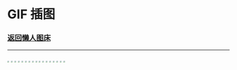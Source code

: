 # GIF 插图

### [返回懒人图床](/article/Pictures/lazy_pics.md)

***


<img src="https://mmbiz.qpic.cn/sz_mmbiz_gif/BXJXNRRKQNIZFOJcdbribFK9SRtyNicDSs3fTXdWQVevf3W9k1tGfTv4qbPXf5fbpaqQNUzk7MS9TC3U00fnOOIg/640?wx_fmt=gif&from=appmsg" style="zoom:25%;" />
<img src="https://mmbiz.qpic.cn/sz_mmbiz_gif/BXJXNRRKQNIZFOJcdbribFK9SRtyNicDSsm1iaCwqoeZssFW06ozo3JmCYyTNQFLJzya7zlhazsf6oRCABrIwXfvQ/640?wx_fmt=gif&from=appmsg" style="zoom:25%;" />
<img src="https://mmbiz.qpic.cn/sz_mmbiz_gif/BXJXNRRKQNLpbgrDDdekKZEoo4oQQ3Dm6YuZjLibszfBLXFhGFKpia0HicHdRh9uuQCOf5uE9uDTLNnT9rSvYdSrw/640?wx_fmt=gif&from=appmsg" style="zoom:25%;" />
<img src="https://mmbiz.qpic.cn/sz_mmbiz_gif/BXJXNRRKQNLpbgrDDdekKZEoo4oQQ3DmdTVm02nv3jhEumwmIf6Wt9xic5jEyts4cmvt6pLqCBJick0jqDJvV0Fw/640?wx_fmt=gif&from=appmsg" style="zoom:25%;" />
<img src="https://mmbiz.qpic.cn/sz_mmbiz_gif/BXJXNRRKQNL2oKMAvicicSvuGgs58Dz6UkQF52AfgctERYecq1CjVdAZ5rtxjcKuGqibANeSUQv2ic16h2MiaHxBqJg/640?wx_fmt=gif&from=appmsg&wxfrom=5&wx_lazy=1&wx_co=1" style="zoom:25%;" />
<img src="https://mmbiz.qpic.cn/mmbiz_gif/ARQwvwowGMNRGOhiahF744jibhuicuCNib4OWSm7qKjuSwgbb2xXMj8gfDZ3w3dHLXyXLF19P4ze8ZW1t584rzjV3w/640?wx_fmt=gif&wxfrom=5&wx_lazy=1" style="zoom:25%;" />
<img src="https://mmbiz.qpic.cn/sz_mmbiz_gif/BXJXNRRKQNIFnCkdGbxv329Pv3jnFicR8ib6gmFcEJvuLyR2buogyOhiayu1pVF78woMX6u2YRcvbiaCm6mRNgCYjw/640?wx_fmt=gif&wxfrom=5&wx_lazy=1&wx_co=1" style="zoom:25%;" />
<img src="https://mmbiz.qpic.cn/sz_mmbiz_gif/BXJXNRRKQNLkh17oict0hf21eRAeLouZdKrVbUXxNeDhb6LglIE51ALVjWfAaVBxCBmOjLWsJE8lMiaznzxT5icPQ/640?wx_fmt=gif&amp;from=appmsg" style="zoom:25%;" />
<img src="https://mmbiz.qpic.cn/sz_mmbiz_gif/BXJXNRRKQNLYOWIubcOqypdUDTIOEqU1TJibcrrrELLhZdh78N2vy7iaptylmBakxGUGVKRf7go1Ria1XQvbTPlpw/640?wx_fmt=gif&from=appmsg&wxfrom=5&wx_lazy=1&wx_co=1" style="zoom:25%;" />
<img src="https://mmbiz.qpic.cn/mmbiz_gif/YgUCe8g0I3CDfry2z9mMzuL7HelsJxNMbibIlbyOiapXU3pShpzkCSichps0mB7me8iaYRRRfQnzNzmz7Ve7pxY0mg/640?wx_fmt=gif&wxfrom=5&wx_lazy=1" style="zoom:25%;" />
<img src="https://mmbiz.qpic.cn/sz_mmbiz_gif/BXJXNRRKQNKQzdyqOFht7PVrIo9yhAJciaUcajZEZ35FB4bTM4mQ0tOWLQdVYK2BNPbGSLLepl09eRBuTea6OTQ/640?wx_fmt=gif&from=appmsg&wxfrom=5&wx_lazy=1&wx_co=1" style="zoom:25%;" />
<img src="https://mmbiz.qpic.cn/sz_mmbiz_gif/RDnsI9KkLHXibnEV3XD0jSRQoibsPwKOV8ZbVNiaERONpozicwuD6BW2Yib63KGicKvEpyibEvrMdzz5kgicwm2uaOOsQw/640?wx_fmt=gif&from=appmsg&wxfrom=5&wx_lazy=1&wx_co=1" style="zoom:25%;" />
<img src="https://mmbiz.qpic.cn/mmbiz_gif/p47soWjQ3PZoOcStVrfFJrQYje33BsHcNVrgGvCkJ3o2sicOaOggaY3ibR6nhP0GRrKD4BT1rk0EtLY6NvT0TbMg/640?wx_fmt=gif&from=appmsg&wxfrom=5&wx_lazy=1&tp=webp" style="zoom:25%;" />
<img src="https://mmbiz.qpic.cn/sz_mmbiz_gif/BXJXNRRKQNLqibtbF11dftxkj51tAAPFeaIxVjiaUKkPe3pQnlUk9J2tGK3ZVO5n6q19aGmob8jRk1UQAPpk0TcA/640?wx_fmt=gif&from=appmsg&tp=webp&wxfrom=5&wx_lazy=1&wx_co=1" style="zoom:25%;" />
<img src="https://mmbiz.qpic.cn/sz_mmbiz_gif/BXJXNRRKQNLvB5gQDy87AbjdgAcpQluIn6zcplYKwtelb0u5pyVIwFH26vuFfVwPd2WRSZlFB6V03OvZkv93Qw/640?wx_fmt=gif&from=appmsg&tp=webp&wxfrom=5&wx_lazy=1&wx_co=1" style="zoom:25%;" />
<img src="https://mmbiz.qpic.cn/sz_mmbiz_gif/BXJXNRRKQNJtZI8KvuS1688GV10H9D7dxJQYtBgp1yBiczwTvpJTC3ibWXic0kadRv9E5SnvVc0EwDnAZRQXZaY2Q/640?wx_fmt=gif&from=appmsg&tp=webp&wxfrom=5&wx_lazy=1&wx_co=1" style="zoom:25%;" />
<img src="https://mmbiz.qpic.cn/sz_mmbiz_gif/BXJXNRRKQNJAnn1Q5MhuqicBickBHePiavaBFX8czcickUZOIdUYibXhalbDhqWob3SIvME1icuesfArVlkxibxAqM7Nw/640?wx_fmt=gif&amp;from=appmsg" style="zoom:25%;" />
